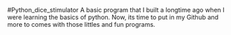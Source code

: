 #Python_dice_stimulator
A basic program that I built a longtime ago when I were learning the basics of python. Now, its time to put in my Github and more to comes with those littles and fun programs.
